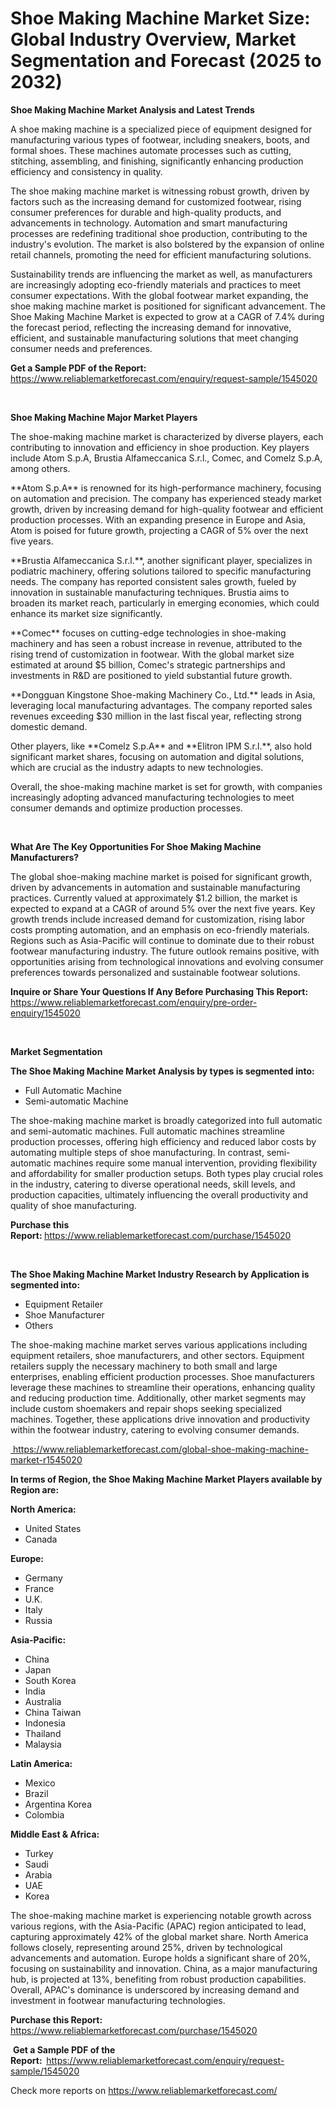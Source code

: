 <p><h1>Shoe Making Machine Market Size: Global Industry Overview, Market Segmentation and Forecast (2025 to 2032)</h1></p><p><strong>Shoe Making Machine Market Analysis and Latest Trends</strong></p>
<p><p>A shoe making machine is a specialized piece of equipment designed for manufacturing various types of footwear, including sneakers, boots, and formal shoes. These machines automate processes such as cutting, stitching, assembling, and finishing, significantly enhancing production efficiency and consistency in quality. </p><p>The shoe making machine market is witnessing robust growth, driven by factors such as the increasing demand for customized footwear, rising consumer preferences for durable and high-quality products, and advancements in technology. Automation and smart manufacturing processes are redefining traditional shoe production, contributing to the industry's evolution. The market is also bolstered by the expansion of online retail channels, promoting the need for efficient manufacturing solutions.</p><p>Sustainability trends are influencing the market as well, as manufacturers are increasingly adopting eco-friendly materials and practices to meet consumer expectations. With the global footwear market expanding, the shoe making machine market is positioned for significant advancement. The Shoe Making Machine Market is expected to grow at a CAGR of 7.4% during the forecast period, reflecting the increasing demand for innovative, efficient, and sustainable manufacturing solutions that meet changing consumer needs and preferences.</p></p>
<p><strong>Get a Sample PDF of the Report:&nbsp;</strong> <a href="https://www.reliablemarketforecast.com/enquiry/request-sample/1545020?utm_campaign=2332&utm_medium=2&utm_source=Github&utm_content=ia&utm_term=17022025&utm_id=shoe-making-machine">https://www.reliablemarketforecast.com/enquiry/request-sample/1545020</a></p>
<p>&nbsp;</p>
<p><strong>Shoe Making Machine Major Market Players</strong></p>
<p><p>The shoe-making machine market is characterized by diverse players, each contributing to innovation and efficiency in shoe production. Key players include Atom S.p.A, Brustia Alfameccanica S.r.l., Comec, and Comelz S.p.A, among others.</p><p>**Atom S.p.A** is renowned for its high-performance machinery, focusing on automation and precision. The company has experienced steady market growth, driven by increasing demand for high-quality footwear and efficient production processes. With an expanding presence in Europe and Asia, Atom is poised for future growth, projecting a CAGR of 5% over the next five years.</p><p>**Brustia Alfameccanica S.r.l.**, another significant player, specializes in podiatric machinery, offering solutions tailored to specific manufacturing needs. The company has reported consistent sales growth, fueled by innovation in sustainable manufacturing techniques. Brustia aims to broaden its market reach, particularly in emerging economies, which could enhance its market size significantly.</p><p>**Comec** focuses on cutting-edge technologies in shoe-making machinery and has seen a robust increase in revenue, attributed to the rising trend of customization in footwear. With the global market size estimated at around $5 billion, Comec's strategic partnerships and investments in R&D are positioned to yield substantial future growth.</p><p>**Dongguan Kingstone Shoe-making Machinery Co., Ltd.** leads in Asia, leveraging local manufacturing advantages. The company reported sales revenues exceeding $30 million in the last fiscal year, reflecting strong domestic demand.</p><p>Other players, like **Comelz S.p.A** and **Elitron IPM S.r.l.**, also hold significant market shares, focusing on automation and digital solutions, which are crucial as the industry adapts to new technologies.</p><p>Overall, the shoe-making machine market is set for growth, with companies increasingly adopting advanced manufacturing technologies to meet consumer demands and optimize production processes.</p></p>
<p>&nbsp;</p>
<p><strong>What Are The Key Opportunities For Shoe Making Machine Manufacturers?</strong></p>
<p><p>The global shoe-making machine market is poised for significant growth, driven by advancements in automation and sustainable manufacturing practices. Currently valued at approximately $1.2 billion, the market is expected to expand at a CAGR of around 5% over the next five years. Key growth trends include increased demand for customization, rising labor costs prompting automation, and an emphasis on eco-friendly materials. Regions such as Asia-Pacific will continue to dominate due to their robust footwear manufacturing industry. The future outlook remains positive, with opportunities arising from technological innovations and evolving consumer preferences towards personalized and sustainable footwear solutions.</p></p>
<p><strong>Inquire or Share Your Questions If Any Before Purchasing This Report:</strong> <a href="https://www.reliablemarketforecast.com/enquiry/pre-order-enquiry/1545020?utm_campaign=2332&utm_medium=2&utm_source=Github&utm_content=ia&utm_term=17022025&utm_id=shoe-making-machine">https://www.reliablemarketforecast.com/enquiry/pre-order-enquiry/1545020</a></p>
<p>&nbsp;</p>
<p><strong>Market Segmentation</strong></p>
<p><strong>The Shoe Making Machine Market Analysis by types is segmented into:</strong></p>
<p><ul><li>Full Automatic Machine</li><li>Semi-automatic Machine</li></ul></p>
<p><p>The shoe-making machine market is broadly categorized into full automatic and semi-automatic machines. Full automatic machines streamline production processes, offering high efficiency and reduced labor costs by automating multiple steps of shoe manufacturing. In contrast, semi-automatic machines require some manual intervention, providing flexibility and affordability for smaller production setups. Both types play crucial roles in the industry, catering to diverse operational needs, skill levels, and production capacities, ultimately influencing the overall productivity and quality of shoe manufacturing.</p></p>
<p><strong>Purchase this Report:&nbsp;</strong><a href="https://www.reliablemarketforecast.com/purchase/1545020?utm_campaign=2332&utm_medium=2&utm_source=Github&utm_content=ia&utm_term=17022025&utm_id=shoe-making-machine">https://www.reliablemarketforecast.com/purchase/1545020</a></p>
<p>&nbsp;</p>
<p><strong>The Shoe Making Machine Market Industry Research by Application is segmented into:</strong></p>
<p><ul><li>Equipment Retailer</li><li>Shoe Manufacturer</li><li>Others</li></ul></p>
<p><p>The shoe-making machine market serves various applications including equipment retailers, shoe manufacturers, and other sectors. Equipment retailers supply the necessary machinery to both small and large enterprises, enabling efficient production processes. Shoe manufacturers leverage these machines to streamline their operations, enhancing quality and reducing production time. Additionally, other market segments may include custom shoemakers and repair shops seeking specialized machines. Together, these applications drive innovation and productivity within the footwear industry, catering to evolving consumer demands.</p></p>
<p><a href="https://www.reliablemarketforecast.com/global-shoe-making-machine-market-r1545020?utm_campaign=2332&utm_medium=2&utm_source=Github&utm_content=ia&utm_term=17022025&utm_id=shoe-making-machine">&nbsp;https://www.reliablemarketforecast.com/global-shoe-making-machine-market-r1545020</a></p>
<p><strong>In terms of Region, the Shoe Making Machine Market Players available by Region are:</strong></p>
<p>
    <p> <strong> North America: </strong>
        <ul>
            <li>United States</li>
            <li>Canada</li>
        </ul>
        </p> 
    <p> <strong> Europe: </strong>
        <ul>
            <li>Germany</li>
            <li>France</li>
            <li>U.K.</li>
            <li>Italy</li>
            <li>Russia</li>
        </ul>
        </p> 
    <p> <strong> Asia-Pacific: </strong>
        <ul>
            <li>China</li>
            <li>Japan</li>
            <li>South Korea</li>
            <li>India</li>
            <li>Australia</li>
            <li>China Taiwan</li>
            <li>Indonesia</li>
            <li>Thailand</li>
            <li>Malaysia</li>
        </ul>
        </p> 
    <p> <strong> Latin America: </strong>
        <ul>
            <li>Mexico</li>
            <li>Brazil</li>
            <li>Argentina Korea</li>
            <li>Colombia</li>
        </ul>
        </p> 
    <p> <strong> Middle East & Africa: </strong>
        <ul>
            <li>Turkey</li>
            <li>Saudi</li>
            <li>Arabia</li>
            <li>UAE</li>
            <li>Korea</li>
        </ul>
    </p>
    </p>
<p><p>The shoe-making machine market is experiencing notable growth across various regions, with the Asia-Pacific (APAC) region anticipated to lead, capturing approximately 42% of the global market share. North America follows closely, representing around 25%, driven by technological advancements and automation. Europe holds a significant share of 20%, focusing on sustainability and innovation. China, as a major manufacturing hub, is projected at 13%, benefiting from robust production capabilities. Overall, APAC's dominance is underscored by increasing demand and investment in footwear manufacturing technologies.</p></p>
<p><strong>Purchase this Report: </strong><a href="https://www.reliablemarketforecast.com/purchase/1545020?utm_campaign=2332&utm_medium=2&utm_source=Github&utm_content=ia&utm_term=17022025&utm_id=shoe-making-machine">https://www.reliablemarketforecast.com/purchase/1545020</a></p>
<p>&nbsp;<strong>Get a Sample PDF of the Report:&nbsp;&nbsp;</strong><a href="https://www.reliablemarketforecast.com/enquiry/request-sample/1545020?utm_campaign=2332&utm_medium=2&utm_source=Github&utm_content=ia&utm_term=17022025&utm_id=shoe-making-machine">https://www.reliablemarketforecast.com/enquiry/request-sample/1545020</a></p>
<p><strong></strong></p>
<p>Check more reports on <a href="https://www.reliablemarketforecast.com/?utm_campaign=2332&utm_medium=2&utm_source=Github&utm_content=ia&utm_term=17022025&utm_id=shoe-making-machine">https://www.reliablemarketforecast.com/</a></p>
